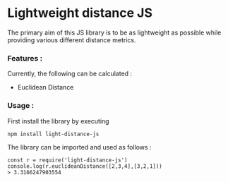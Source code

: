# Lightweight distance JS
The primary aim of this JS library is to be as lightweight as possible while providing various different distance metrics.

### Features :
Currently, the following can be calculated :

- Euclidean Distance

### Usage :

First install the library by executing
<pre><code>npm install light-distance-js</code></pre>
The library can be imported and used as follows :
<pre><code>const r = require('light-distance-js')
console.log(r.euclideanDistance([2,3,4],[3,2,1]))
> 3.3166247903554
</code></pre>
